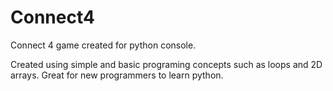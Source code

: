 # Connect4
Connect 4 game created for python console. 

Created using simple and basic programing concepts such as loops and 2D arrays. 
Great for new programmers to learn python. 
